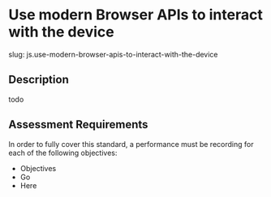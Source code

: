 
# Use modern Browser APIs to interact with the device

slug: js.use-modern-browser-apis-to-interact-with-the-device

## Description
todo

## Assessment Requirements
In order to fully cover this standard, a performance must be recording for each of the following objectives:

- Objectives
- Go
- Here

          